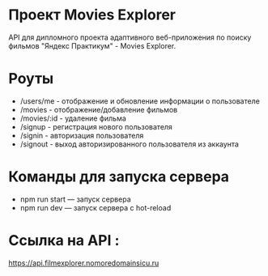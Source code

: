 # Проект Movies Explorer

API для дипломного проекта адаптивного веб-приложения по поиску фильмов "Яндекс Практикум" - Movies Explorer.

# Роуты

- /users/me - отображение и обновление информации о пользователе
- /movies - отображение/добавление фильмов
- /movies/:id - удаление фильма
- /signup - регистрация нового пользователя
- /signin - авторизация пользователя
- /signout - выход авторизированного пользователя из аккаунта

# Команды для запуска сервера

- npm run start — запуск сервера
- npm run dev — запуск сервера с hot-reload

# Ссылка на API :

https://api.filmexplorer.nomoredomainsicu.ru
